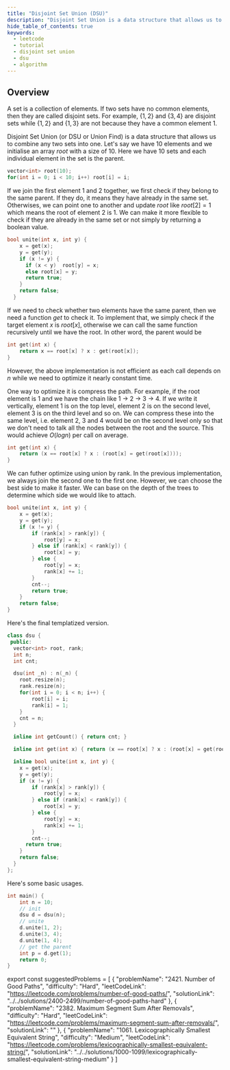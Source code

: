 ```yaml
---
title: "Disjoint Set Union (DSU)"
description: "Disjoint Set Union is a data structure that allows us to combine any two sets into one."
hide_table_of_contents: true
keywords:
  - leetcode
  - tutorial
  - disjoint set union
  - dsu
  - algorithm
---
```


<TutorialAuthors names="@wingkwong"/>

## Overview

A set is a collection of elements. If two sets have no common elements, then they are called disjoint sets. For example, $\{1, 2\}$ and $\{3, 4\}$ are disjoint sets while $\{1, 2\}$ and $\{1, 3\}$ are not because they have a common element $1$.

Disjoint Set Union (or DSU or Union Find) is a data structure that allows us to combine any two sets into one. Let's say we have $10$ elements and we initialise an array $root$ with a size of $10$. Here we have $10$ sets and each individual element in the set is the parent.

```cpp
vector<int> root(10);
for(int i = 0; i < 10; i++) root[i] = i;
```

If we join the first element $1$ and $2$ together, we first check if they belong to the same parent. If they do, it means they have already in the same set. Otherwises, we can point one to another and update $root$ like $root[2] = 1$ which means the root of element $2$ is $1$. We can make it more flexible to check if they are already in the same set or not simply by returning a boolean value.

```cpp
bool unite(int x, int y) {
    x = get(x);
    y = get(y);
    if (x != y) {
      if (x < y)  root[y] = x;
      else root[x] = y;
      return true;
    }
    return false;
  }
```

If we need to check whether two elements have the same parent, then we need a function $get$ to check it. To implement that, we simply check if the target element $x$ is $root[x]$, otherwise we can call the same function recursively until we have the root. In other word, the parent would be

```cpp
int get(int x) {
    return x == root[x] ? x : get(root[x]);
}
```

However, the above implementation is not efficient as each call depends on $n$ while we need to optimize it nearly constant time.

One way to optimize it is compress the path. For example, if the root element is $1$ and we have the chain like $1$ -> $2$ -> $3$ -> $4$. If we write it vertically, element $1$ is on the top level, element $2$ is on the second level, element $3$ is on the third level and so on. We can compress these into the same level, i.e. element $2$, $3$ and $4$ would be on the second level only so that we don't need to talk all the nodes between the root and the source. This would achieve $O(log n)$ per call on average.

```cpp
int get(int x) {
    return (x == root[x] ? x : (root[x] = get(root[x])));
}
```

We can futher optimize using union by rank. In the previous implementation, we always join the second one to the first one. However, we can choose the best side to make it faster. We can base on the depth of the trees to determine which side we would like to attach.

```cpp
bool unite(int x, int y) {
    x = get(x);
    y = get(y);
    if (x != y) {
        if (rank[x] > rank[y]) {
            root[y] = x;
        } else if (rank[x] < rank[y]) {
            root[x] = y;
        } else {
            root[y] = x;
            rank[x] += 1;
        }
        cnt--;
        return true;
    }
    return false;
}
```

Here's the final templatized version.

```cpp
class dsu {
 public:
  vector<int> root, rank;
  int n;
  int cnt;

  dsu(int _n) : n(_n) {
    root.resize(n);
    rank.resize(n);
    for(int i = 0; i < n; i++) {
        root[i] = i;
        rank[i] = 1;
    }
    cnt = n;
  }

  inline int getCount() { return cnt; }

  inline int get(int x) { return (x == root[x] ? x : (root[x] = get(root[x]))); }

  inline bool unite(int x, int y) {
    x = get(x);
    y = get(y);
    if (x != y) {
        if (rank[x] > rank[y]) {
            root[y] = x;
        } else if (rank[x] < rank[y]) {
            root[x] = y;
        } else {
            root[y] = x;
            rank[x] += 1;
        }
        cnt--;
      return true;
    }
    return false;
  }
};
```

Here's some basic usages.

```cpp
int main() {
    int n = 10;
    // init
	dsu d = dsu(n);
    // unite
	d.unite(1, 2);
	d.unite(3, 4);
	d.unite(1, 4);
    // get the parent
    int p = d.get(1);
	return 0;
}
```

export const suggestedProblems = [
{
"problemName": "2421. Number of Good Paths",
"difficulty": "Hard",
"leetCodeLink": "https://leetcode.com/problems/number-of-good-paths/",
"solutionLink": "../../solutions/2400-2499/number-of-good-paths-hard"
},
{
"problemName": "2382. Maximum Segment Sum After Removals",
"difficulty": "Hard",
"leetCodeLink": "https://leetcode.com/problems/maximum-segment-sum-after-removals/",
"solutionLink": ""
},
{
"problemName": "1061. Lexicographically Smallest Equivalent String",
"difficulty": "Medium",
"leetCodeLink": "https://leetcode.com/problems/lexicographically-smallest-equivalent-string/",
"solutionLink": "../../solutions/1000-1099/lexicographically-smallest-equivalent-string-medium"
}
]

<Table title="Suggested Problems" data={suggestedProblems} />
